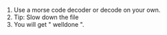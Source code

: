 1. Use a morse code decoder or decode on your own. 
2. Tip: Slow down the file
3. You will get " welldone ".